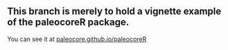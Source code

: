 ##  This branch is merely to hold a vignette example of the paleocoreR package. 


You can see it at [paleocore.github.io/paleocoreR](http://paleocore.github.io/paleocoreR)

